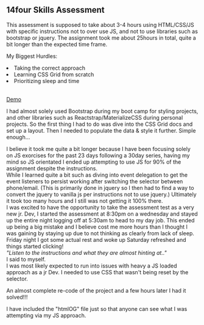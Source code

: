 ## 14four Skills Assessment

This assessment is supposed to take about 3-4 hours using HTML/CSS/JS with specific instructions not to over use JS, and not to use libraries such as bootstrap or jquery. The assignment took me about 25hours in total, quite a bit longer than the expected time frame. 

My Biggest Hurdles: 
<li>Taking the correct approach </li>
<li>Learning CSS Grid from scratch</li>
<li>Prioritizing sleep and time</li>
<br>

<a href="https://nikrowedev14four-assessment.netlify.app/">Demo</a>

I had almost solely used Bootstrap during my boot camp for styling projects, and other libraries such as Reactstrap/MaterializeCSS during personal projects. So the first thing I had to do was dive into the CSS Grid docs and set up a layout. 
Then I needed to populate the data & style it further. Simple enough... 

I believe it took me quite a bit longer because I have been focusing solely on JS exorcises for the past 23 days following a 30day series, having my mind so JS orientated I ended up attempting to use JS for 90% of the assignment despite the instructions. <br>
While I learned quite a bit such as diving into event delegation to get the event listeners to persist working after switching the selector between phone/email. (This is primarily done in jquery so I then had to find a way to convert the jquery to vanilla js per instructions not to use jquery.) Ultimately it took too many hours and I still was not getting it 100% there. <br>
I was excited to have the opportunity to take the assessment test as a very new jr. Dev, I started the assessment at 8:30pm on a wednesday and stayed up the entire night logging off at 5:30am to head to my day job. This ended up being a big mistake and I believe cost me more hours than I thought I was gaining by staying up due to not thinking as clearly from lack of sleep. <br>
Friday night I got some actual rest and woke up Saturday refreshed and things started clicking! <br><i>"Listen to the instructions and what they are almost hinting at.." </i><br> I said to myself. <br> 
I was most likely expected to run into issues with heavy a JS loaded approach as a jr Dev. I needed to use CSS that wasn't being reset by the selector. 

An almost complete re-code of the project and a few hours later I had it solved!!!

I have included the "htmlOG" file just so that anyone can see what I was attempting via my JS approach. 

